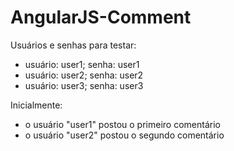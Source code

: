 # AngularJS-Comment

Usuários e senhas para testar:
- usuário: user1; senha: user1
- usuário: user2; senha: user2
- usuário: user3; senha: user3

Inicialmente:
- o usuário "user1" postou o primeiro comentário
- o usuário "user2" postou o segundo comentário
